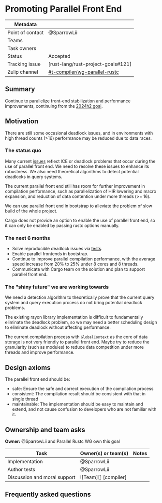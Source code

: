 # Promoting Parallel Front End

| Metadata       |                                    |
| ---            | ---                                |
| Point of contact | @SparrowLii                        |
| Teams | <!-- TEAMS WITH ASKS --> |
| Task owners      | <!-- TASK OWNERS --> |
| Status         | Accepted                           |
| Tracking issue | [rust-lang/rust-project-goals#121] |
| Zulip channel  | [#t-compiler/wg-parallel-rustc][channel] |

[channel]: https://rust-lang.zulipchat.com/#narrow/channel/187679-t-compiler.2Fwg-parallel-rustc/

## Summary

Continue to parallelize front-end stabilization and performance improvements, continuing from the [2024h2 goal](https://rust-lang.github.io/rust-project-goals/2024h2/parallel-front-end.html).

## Motivation

There are still some occasional deadlock issues, and in environments with high thread counts (>16) performance may be reduced due to data races.

### The status quo

Many current [issues] reflect ICE or deadlock problems that occur during the use of parallel front end. We need to resolve these issues to enhance its robustness. We also need theoretical algorithms to detect potential deadlocks in query systems.

The current parallel front end still has room for further improvement in compilation performance, such as parallelization of HIR lowering and macro expansion, and reduction of data contention under more threads (>= 16).

We can use parallel front end in bootstrap to alleviate the problem of slow build of the whole project.

Cargo does not provide an option to enable the use of parallel front end, so it can only be enabled by passing rustc options manually.

### The next 6 months

- Solve reproducible deadlock issues via [tests](https://github.com/rust-lang/rust/pull/132051).
- Enable parallel frontends in bootstrap.
- Continue to improve parallel compilation performance, with the average speed increase from 20% to 25% under 8 cores and 8 threads.
- Communicate with Cargo team on the solution and plan to support parallel front end.

### The "shiny future" we are working towards

We need a detection algorithm to theoretically prove that the current query system and query execution process do not bring potential deadlock problems.

The existing rayon library implementation is difficult to fundamentally eliminate the deadlock problem, so we may need a better scheduling design to eliminate deadlock without affecting performance.

The current compilation process with `GlobalContext` as the core of data storage is not very friendly to parallel front end. Maybe try to reduce the granularity (such as modules) to reduce data competition under more threads and improve performance.

## Design axioms

The parallel front end should be:
- safe: Ensure the safe and correct execution of the compilation process
- consistent: The compilation result should be consistent with that in single thread
- maintainable: The implementation should be easy to maintain and extend, and not cause confusion to developers who are not familiar with it.

[da]: ../about/design_axioms.md

## Ownership and team asks

**Owner:** @SparrowLii and Parallel Rustc WG own this goal

| Task                         | Owner(s) or team(s)  | Notes |
| ---------------------------- | -------------------- | ----- |
| Implementation               | @SparrowLii          |       |
| Author tests                 | @SparrowLii          |       |
| Discussion and moral support | ![Team][] [compiler] |       |

## Frequently asked questions


[ICE]: https://github.com/rust-lang/rust/issues?q=is%3Aopen+label%3AWG-compiler-parallel+ice
[deadlock]: https://github.com/rust-lang/rust/issues?q=is%3Aopen+label%3AWG-compiler-parallel+deadlock
[test]: https://github.com/rust-lang/rust/issues/118698
[issues]: https://github.com/rust-lang/rust/labels/WG-compiler-parallel
